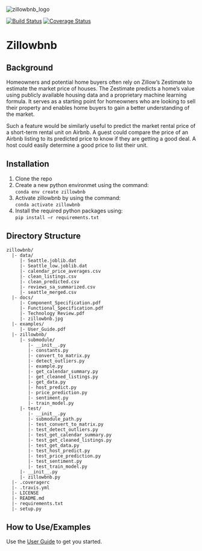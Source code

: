 ![zillowbnb_logo](https://github.com/mag3141592/Zillowbnb/blob/master/docs/zillowbnb.jpg)

[![Build Status](https://travis-ci.org/mag3141592/Zillowbnb.svg?branch=master)](https://travis-ci.org/mag3141592/Zillowbnb)
[![Coverage Status](https://coveralls.io/repos/github/mag3141592/Zillowbnb/badge.svg?branch=master)](https://coveralls.io/github/mag3141592/Zillowbnb?branch=master)

# Zillowbnb

## Background
Homeowners and potential home buyers often rely on Zillow’s Zestimate to estimate the market price of houses. The Zestimate predicts a home’s value using publicly available housing data and a proprietary machine learning formula. It serves as a starting point for homeowners who are looking to sell their property and enables home buyers to gain a better understanding of the market.

Such a feature would be similarly useful to predict the market rental price of a short-term rental unit on Airbnb.  A guest could compare the price of an Airbnb listing to its predicted price to know if they are getting a good deal. A host could easily determine a good price to list their unit.

## Installation
1. Clone the repo  
2. Create a new python environmet using the command:  
```conda env create zillowbnb```  
3. Activate zillowbnb by using the command:  
```conda activate zillowbnb```  
4. Install the required python packages using:  
```pip install –r requirements.txt```  

## Directory Structure
```
zillowbnb/
  |- data/
     |- Seattle.joblib.dat
     |- Seattle_low.joblib.dat
     |- calendar_price_averages.csv
     |- clean_listings.csv
     |- clean_predicted.csv
     |- reviews_sa_summarized.csv
     |- seattle_merged.csv
  |- docs/
     |- Component_Specification.pdf
     |- Functional_Specification.pdf
     |- Technology Review.pdf
     |- zillowbnb.jpg
  |- examples/
     |- User_Guide.pdf
  |- zillowbnb/
     |- submodule/
        |- __init__.py
        |- constants.py
        |- convert_to_matrix.py
        |- detect_outliers.py
        |- example.py
        |- get_calendar_summary.py
        |- get_cleaned_listings.py
        |- get_data.py
        |- host_predict.py
        |- price_prediction.py
        |- sentiment.py
        |- train_model.py
     |- test/
        |- __init__.py
        |- submodule_path.py
        |- test_convert_to_matrix.py
        |- test_detect_outliers.py
        |- test_get_calendar_summary.py
        |- test_get_cleaned_listings.py
        |- test_get_data.py
        |- test_host_predict.py
        |- test_price_prediction.py
        |- test_sentiment.py
        |- test_train_model.py
     |- __init__.py
     |- zillowbnb.py
  |- .coveragerc
  |- .travis.yml
  |- LICENSE
  |- README.md
  |- requirements.txt
  |- setup.py
```
## How to Use/Examples
Use the [User Guide](https://github.com/mag3141592/Zillowbnb/blob/master/examples/UserGuide.pdf) to get you started.
